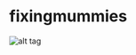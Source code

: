 fixingmummies
=============
![alt tag](http://www.quickmeme.com/img/89/89c029aae37c53cb071caa366b71b5c471d92daefe1a5588a50db357b9623e01.jpg)
